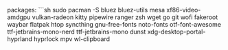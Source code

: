 packages: ```sh
sudo pacman -S bluez bluez-utils mesa xf86-video-amdgpu vulkan-radeon kitty pipewire ranger zsh wget go git wofi fakeroot waybar flatpak htop syncthing gnu-free-fonts noto-fonts otf-font-awesome ttf-jetbrains-mono-nerd ttf-jetbrains-mono dunst xdg-desktop-portal-hyprland hyprlock mpv wl-clipboard
